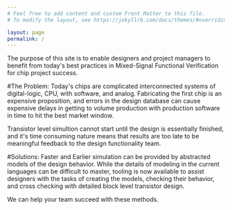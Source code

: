 ```yaml
---
# Feel free to add content and custom Front Matter to this file.
# To modify the layout, see https://jekyllrb.com/docs/themes/#overriding-theme-defaults

layout: page
permalink: /
---
```

The purpose of this site is to enable designers and project managers to benefit from today's best practices in Mixed-Signal Functional Verification for chip project success. 

#The Problem:
Today's chips are complicated interconnected systems of digital-logic, CPU, with software, and analog.  Fabricating the first chip is an expensive proposition, and errors in the design database can cause expensive delays in getting to volume production with production software in time to hit the best market window. 

Transistor level simultion cannot start until the design is essentially finished, and it's time consuming nature means that results are too late to be meaningful feedback to the design functionality team. 

#Solutions:
Faster and Earlier simulation can be provided by abstracted models of the design behavior.  While the details of modeling in the current languages can be difficult to master, tooling is now available to assist designers with the tasks of creating the models, checking their behavior, and cross checking with detailed block level transistor design. 

We can help your team succeed with these methods. 